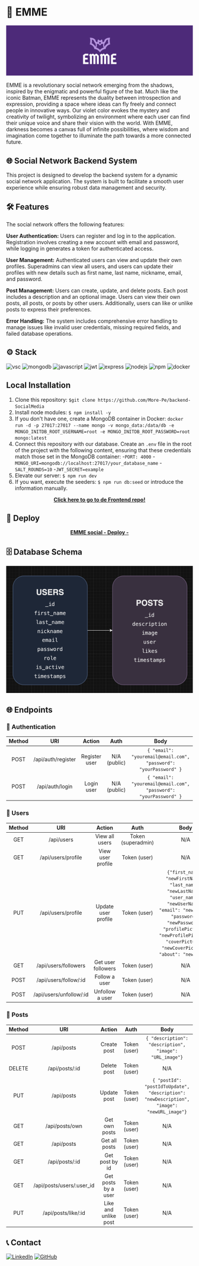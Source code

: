 # 🦇 EMME
<img alt="banner-emme" src="./img/banner-EMME.png">

EMME is a revolutionary social network emerging from the shadows, inspired by the enigmatic and powerful figure of the bat. Much like the iconic Batman, EMME represents the duality between introspection and expression, providing a space where ideas can fly freely and connect people in innovative ways. Our violet color evokes the mystery and creativity of twilight, symbolizing an environment where each user can find their unique voice and share their vision with the world. With EMME, darkness becomes a canvas full of infinite possibilities, where wisdom and imagination come together to illuminate the path towards a more connected future.

## 🌐 Social Network Backend System

This project is designed to develop the backend system for a dynamic social network application.
The system is built to facilitate a smooth user experience while ensuring robust data management and security.

## 🛠️ Features

The social network offers the following features:

**User Authentication:** Users can register and log in to the application. Registration involves creating a new account with email and password, while logging in generates a token for authenticated access.

**User Management:** Authenticated users can view and update their own profiles. Superadmins can view all users, and users can update their profiles with new details such as first name, last name, nickname, email, and password.

**Post Management:** Users can create, update, and delete posts. Each post includes a description and an optional image. Users can view their own posts, all posts, or posts by other users. Additionally, users can like or unlike posts to express their preferences.

**Error Handling:** The system includes comprehensive error handling to manage issues like invalid user credentials, missing required fields, and failed database operations.

## ⚙️ Stack

<img alt="vsc" src="https://img.shields.io/badge/VSCode-0078D4?style=for-the-badge&logo=visual%20studio%20code&logoColor=white"> <img alt="mongodb" src="https://img.shields.io/badge/MongoDB-47A248?style=for-the-badge&logo=mongodb&logoColor=white"> <img alt="javascript" src="https://img.shields.io/badge/JavaScript-323330?style=for-the-badge&logo=javascript&logoColor=F7DF1E"> <img alt="jwt" src="https://img.shields.io/badge/JWT-000000?style=for-the-badge&logo=JSON%20web%20tokens&logoColor=white"> <img alt="express" src="https://img.shields.io/badge/Express%20js-000000?style=for-the-badge&logo=express&logoColor=white"> <img alt="nodejs" src="https://img.shields.io/badge/Node%20js-339933?style=for-the-badge&logo=nodedotjs&logoColor=white"> <img alt="npm" src="https://img.shields.io/badge/npm-CB3837?style=for-the-badge&logo=npm&logoColor=white"> <img alt="docker" src="https://img.shields.io/badge/Docker-2CA5E0?style=for-the-badge&logo=docker&logoColor=white">

## Local Installation

1. Clone this repository:
`$git clone https://github.com/More-Pe/backend-SocialMedia`
2. Install node modules:
`$ npm install -y`
3. If you don't have one, create a MongoDB container in Docker:
`docker run -d -p 27017:27017 --name mongo -v mongo_data:/data/db -e MONGO_INITDB_ROOT_USERNAME=root -e MONGO_INITDB_ROOT_PASSWORD=root mongo:latest`
4. Connect this repository with our database. Create an `.env` file in the root of the project with the following content, ensuring that these credentials match those set in the MongoDB container:
-`PORT: 4000`
-`MONGO_URI=mongodb://localhost:27017/your_database_name`
-`SALT_ROUNDS=10`
-`JWT_SECRET=example`
5. Elevate our server:
`$ npm run dev`
6. If you want, execute the seeders:
`$ npm run db:seed` or introduce the information manually.

<div align="center">
    <a href="https://github.com/More-Pe/frontend-SocialMedia"><strong> Click here to go to de Frontend repo! </strong></a>
</div>

## 🚀 Deploy

<div align="center">
    <a href="https://emme.zeabur.app"><strong> EMME social - Deploy - </strong></a>
</div>

## 🗄️ Database Schema

<img alt="database-schema" src="./img/DB_Schema.png">

## 🌐 Endpoints

### 🔑 Authentication
| Method | URI                    | Action           | Auth        | Body |
|:--------:|:------------------------:|:------------------:|:-------------:|:------:|
| POST   | /api/auth/register     | Register user    | N/A (public)|`{ "email": "youremail@email.com",`<br>`"password": "yourPassword" }`    |
| POST   | /api/auth/login        | Login user       | N/A (public)|`{ "email": "youremail@email.com",`<br>`"password": "yourPassword" }`      |

### 👥 Users
| Method | URI                     | Action              | Auth                | Body |
|:--------:|:-------------------------:|:---------------------:|:---------------------:|:------:|
| GET    | /api/users              | View all users      | Token (superadmin)  |   N/A   |
| GET    | /api/users/profile      | View user profile   | Token (user)        |   N/A   |
| PUT    | /api/users/profile      | Update user profile | Token (user)        |  `{"first_name": "newFirstName",`<br>`"last_name": "newLastName",`<br>`"user_name": "newUserName",`<br>`"email": "newEmail",`<br>`"password": "newPassword",`<br>`"profilePicture": "newProfilePicture",`<br>`"coverPicture": "newCoverPicture",`<br>`"about": "newAbout"}` |
| GET    | /api/users/followers | Get user followers   | Token (user)         |   N/A   |
| POST   | /api/users/follow/:id    | Follow a user        | Token (user)         |   N/A   |
| POST   | /api/users/unfollow/:id  | Unfollow a user      | Token (user)         |   N/A   |


### 📝 Posts
| Method | URI                        | Action                | Auth        | Body |
|:--------:|:----------------------------:|:-----------------------:|:-------------:|:------:|
| POST   | /api/posts                 | Create post           | Token (user)|`{ "description": "description",`<br>`"image": "URL_image"}`      |
| DELETE | /api/posts/:id             | Delete post           | Token (user)|   N/A   |
| PUT    | /api/posts                 | Update post           | Token (user)|`{ "postId": "postIdToUpdate",`<br>`"description": "newDescription",`<br>`"image": "newURL_image"}`      |
| GET    | /api/posts/own             | Get own posts         | Token (user)|   N/A   |
| GET    | /api/posts                 | Get all posts         | Token (user)|   N/A   |
| GET    | /api/posts/:id             | Get post by id        | Token (user)|   N/A     |
| GET    | /api/posts/users/:user_id  | Get posts by a user   | Token (user)|   N/A     |
| PUT    | /api/posts/like/:id        | Like and unlike post  | Token (user)|   N/A   |


## 📞 Contact

<a href=https://www.linkedin.com/in/morena-peralta-almada target="blank">![LinkedIn](https://img.shields.io/badge/LinkedIn-0077B5?style=for-the-badge&logo=linkedin&logoColor=white)</a> <a href=https://www.github.com/More-Pe target="blank">![GitHub](https://img.shields.io/badge/GitHub-100000?style=for-the-badge&logo=github&logoColor=white)</a>
